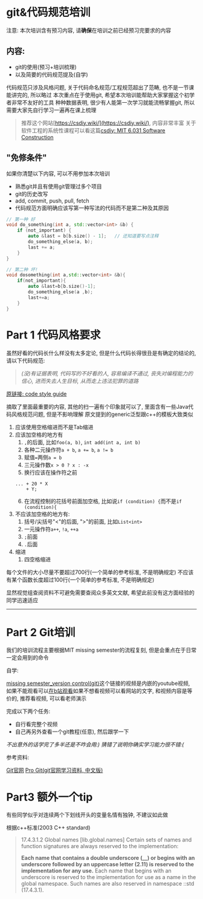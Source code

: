 # git&代码规范培训

注意: 本次培训含有预习内容, 请**确保**在培训之前已经预习完要求的内容

## 内容: 

- git的使用(预习+培训梳理)
- 以及简要的代码规范提及(自学)

代码规范只涉及风格问题, 关于代码命名规范/工程规范超出了范畴, 也不是一节课能讲完的, 所以略过
本次重点在于使用git, 希望本次培训能帮助大家掌握这个初学者非常不友好的工具
种种数据表明, 很少有人能第一次学习就能流畅掌握git, 所以需要大家先自行学习一遍再在课上梳理

> 推荐这个网站[https://csdiy.wiki/](https://csdiy.wiki/), 内容非常丰富
> 关于软件工程的系统性课程可以看这篇[csdiy: MIT 6.031 Software Construction](https://csdiy.wiki/%E8%BD%AF%E4%BB%B6%E5%B7%A5%E7%A8%8B/6031/)

## "免修条件" 

如果你清楚以下内容, 可以不用参加本次培训

- 熟悉git并且有使用git管理过多个项目
- git的历史改写
- add, commit, push, pull, fetch
- 代码规范方面明确应该写第一种写法的代码而不是第二种及其原因

```cpp
// 第一种 好
void do_something(int a, std::vector<int> &b) {
    if (not_important) {
        auto &last = b[b.size() - 1];   // 还知道要写点注释
        do_something_else(a, b);
        last += a;
    }
}

// 第二种 坏!
void dosomething(int a,std::vector<int> &b){
    if(not_important){
        auto &last=b[b.size()-1];
        do_something_else(a ,b);
        last+=a;
    }
}
```

# Part 1 代码风格要求

虽然好看的代码长什么样没有太多定论, 但是什么代码长得很丑是有确定的结论的, 请以下代码规范:
> *(没)有证据表明, 代码写的不好看的人, 容易编译不通过, 丧失对编程能力的信心, 进而失去人生目标, 从而走上违法犯罪的道路*

[原链接: code style guide](https://sp21.datastructur.es/materials/guides/style-guide)

摘取了里面最重要的内容, 其他的扫一遍有个印象就可以了, 里面含有一些Java代码风格规范问题, 但是不影响理解
原文提到的generic泛型跟c++的模板大致类似

1. 应该使用空格缩进而不是Tab缩进
2. 应该加空格的地方有
   1. `,`的后面, 比如`foo(a, b)`, `int add(int a, int b)`
   2. 各种二元操作符`a + b`, `a += b`, `a != b`
   3. 赋值`=`两侧`a = b`
   4. 三元操作数`x > 0 ? x : -x`
   5. 换行应该在操作符之前
    ```
    ... + 20 * X
        + Y;
    ```
   6. 在流程控制的花括号前面加空格, 比如说`if (condition) {`而不是`if (condition){`
3. 不应该加空格的地方有:
   1. 括号/尖括号"<"的后面, ">"的前面, 比如`List<int>`
   2. 一元操作符`a++`, `!a`, `++a`
   3. `;`前面
   4. `.`后面
4. 缩进
   1. 四空格缩进

每个文件的大小尽量不要超过700行(一个简单的参考标准, 不是明确规定)
不应该有某个函数长度超过100行(一个简单的参考标准, 不是明确规定)

显然视觉组查阅资料不可避免需要查阅众多英文文献, 希望此前没有这方面经验的同学迅速适应

<hr/>

# Part 2 Git培训

我们的培训流程主要根据MIT missing semester的流程复刻, 但是会重点在于日常一定会用到的命令

自学:

[missing semester_version control(git)](https://missing.csail.mit.edu/2020/version-control/)这个链接的视频是内嵌的youtube视频, 如果不能观看可以[在b站观看](https://www.bilibili.com/video/BV1x7411H7wa?p=6)如果不想看视频可以看网站的文字, 和视频内容是等价的, 推荐看视频, 可以看老师演示

完成以下两个任务:
- 自行看完整个视频
- 自己再另外查看一个git教程(任意), 然后跟学一下

*不出意外的话学完了多半还是不咋会用:)
猜错了说明你确实学习能力很不错:(*

参考资料:

[Git官网](https://git-scm.com/)
[Pro Git(git官网学习资料, 中文版)](https://git-scm.com/book/zh/v2)

# Part3 额外一个tip

有些同学似乎对连续两个下划线开头的变量名情有独钟, 不建议如此做

根据c++标准(2003 C++ standard)

> 17.4.3.1.2 Global names [lib.global.names]
> Certain sets of names and function signatures are always reserved to the implementation:
> 
> **Each name that contains a double underscore (__) or begins with an underscore followed by an uppercase letter (2.11) is reserved to the implementation for any use.**
> Each name that begins with an underscore is reserved to the implementation for use as a name in the global namespace.
> Such names are also reserved in namespace ::std (17.4.3.1).
